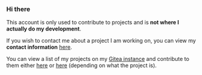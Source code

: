 ### Hi there
This account is only used to contribute to projects and is **not where I actually do my development**.

If you wish to contact me about a project I am working on, you can view my **contact information** [here](https://jfronny.gitlab.io/contact.html).

You can view a list of my projects on my [Gitea instance](https://git.frohnmeyer-wds.de/explore/repos) and contribute to them either [here](https://gitlab.com/users/JFronny/projects) or [here](https://gitlab.com/jfmods) (depending on what the project is).

<!--
**JFronny/JFronny** is a ✨ _special_ ✨ repository because its `README.md` (this file) appears on your GitHub profile.

Here are some ideas to get you started:

- 🔭 I’m currently working on ...
- 🌱 I’m currently learning ...
- 👯 I’m looking to collaborate on ...
- 🤔 I’m looking for help with ...
- 💬 Ask me about ...
- 📫 How to reach me: ...
- 😄 Pronouns: ...
- ⚡ Fun fact: ...
-->

